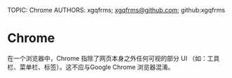 TOPIC: Chrome
AUTHORS: xgqfrms; xgqfrms@github.com; github:xgqfrms

# Chrome

在一个浏览器中，Chrome 指除了网页本身之外任何可视的部分 UI （如：工具栏、菜单栏、标签）。这不应与Google Chrome 浏览器混淆。

